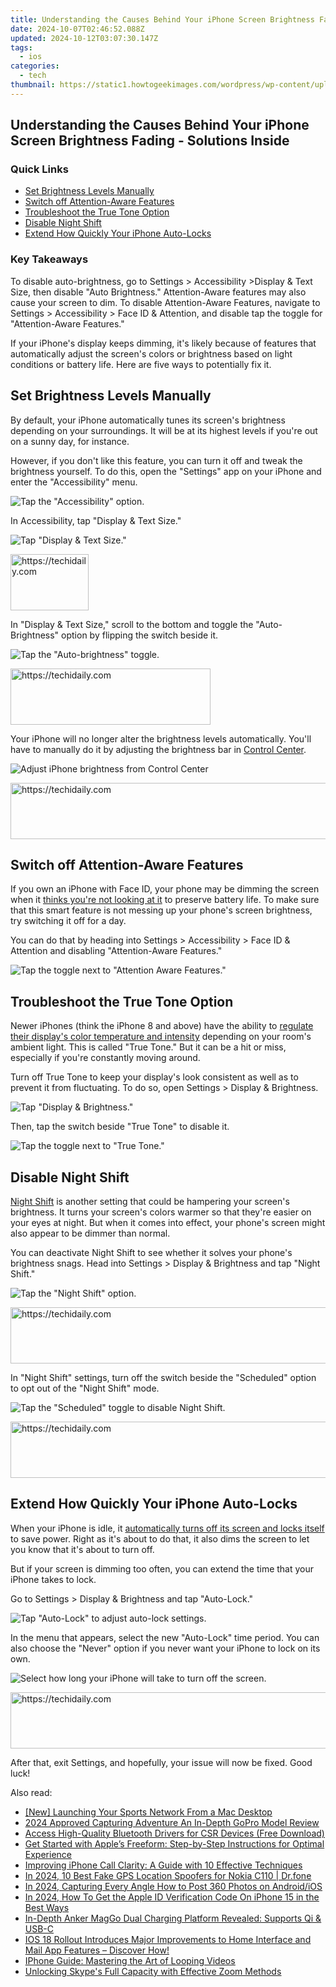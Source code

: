 ```yaml
---
title: Understanding the Causes Behind Your iPhone Screen Brightness Fading - Solutions Inside
date: 2024-10-07T02:46:52.088Z
updated: 2024-10-12T03:07:30.147Z
tags:
  - ios
categories:
  - tech
thumbnail: https://static1.howtogeekimages.com/wordpress/wp-content/uploads/2023/11/53213791995_904223c265_o.jpg
---
```


## Understanding the Causes Behind Your iPhone Screen Brightness Fading - Solutions Inside

### Quick Links

* [Set Brightness Levels Manually](https://visual-screen-recording.techidaily.com/new-streamlining-video-communication-in-laptop-using-whatsapp-desktop-for-2024/)
* [Switch off Attention-Aware Features](https://on-screen-recording.techidaily.com/evaluating-the-leading-video-calling-platforms-for-tech-enthusiasts-for-2024/)
* [Troubleshoot the True Tone Option](https://win11-tips.techidaily.com/how-to-fine-tune-account-lockout-counter-after-failed-logins-on-windows-11-os/)
* [Disable Night Shift](https://screen-activity-recording.techidaily.com/in-2024-rhythm-and-pixels-recording-in-a-mac-studio/)
* [Extend How Quickly Your iPhone Auto-Locks](https://youtube-data.techidaily.com/king-the-secrets-of-successful-youtube-thumbnail-crafting-for-2024/)

### Key Takeaways

 To disable auto-brightness, go to Settings > Accessibility >Display & Text Size, then disable "Auto Brightness." Attention-Aware features may also cause your screen to dim. To disable Attention-Aware Features, navigate to Settings > Accessibility > Face ID & Attention, and disable tap the toggle for "Attention-Aware Features."

 If your iPhone's display keeps dimming, it's likely because of features that automatically adjust the screen's colors or brightness based on light conditions or battery life. Here are five ways to potentially fix it.

##  Set Brightness Levels Manually

 By default, your iPhone automatically tunes its screen's brightness depending on your surroundings. It will be at its highest levels if you're out on a sunny day, for instance.

 However, if you don't like this feature, you can turn it off and tweak the brightness yourself. To do this, open the "Settings" app on your iPhone and enter the "Accessibility" menu.

![Tap the "Accessibility" option.](https://static1.howtogeekimages.com/wordpress/wp-content/uploads/2023/11/1-tap-accessibility.png) 

 In Accessibility, tap "Display & Text Size."

![Tap "Display & Text Size."](https://static1.howtogeekimages.com/wordpress/wp-content/uploads/2023/11/2-display-and-text-size.png) 

<!-- affiliate ads begin -->
<a href="https://aligracehair.sjv.io/c/5597632/2135395/19272" target="_top" id="2135395">
  <img src="//a.impactradius-go.com/display-ad/19272-2135395" border="0" alt="https://techidaily.com" width="125" height="90"/>
</a>
<img height="0" width="0" src="https://aligracehair.sjv.io/i/5597632/2135395/19272" style="position:absolute;visibility:hidden;" border="0" />
<!-- affiliate ads end -->

 In "Display & Text Size," scroll to the bottom and toggle the "Auto-Brightness" option by flipping the switch beside it.

![Tap the "Auto-brightness" toggle.](https://static1.howtogeekimages.com/wordpress/wp-content/uploads/2023/11/3-auto-brightness.png) 

<!-- affiliate ads begin -->
<a href="https://bluettius.sjv.io/c/5597632/2139121/17108" target="_top" id="2139121">
  <img src="//a.impactradius-go.com/display-ad/17108-2139121" border="0" alt="https://techidaily.com" width="320" height="90"/>
</a>
<img height="0" width="0" src="https://bluettius.sjv.io/i/5597632/2139121/17108" style="position:absolute;visibility:hidden;" border="0" />
<!-- affiliate ads end -->

 Your iPhone will no longer alter the brightness levels automatically. You'll have to manually do it by adjusting the brightness bar in [Control Center](https://youtube-blog.techidaily.com/ring-how-tseries-harnesses-revenue-from-online-viewer-base-youtube/).

![Adjust iPhone brightness from Control Center](https://static1.howtogeekimages.com/wordpress/wp-content/uploads/2021/05/brightness-bar-control-centre-iphone.png) 

<!-- affiliate ads begin -->
<a href="https://aligracehair.sjv.io/c/5597632/1915870/19272" target="_top" id="1915870">
  <img src="//a.impactradius-go.com/display-ad/19272-1915870" border="0" alt="https://techidaily.com" width="728" height="90"/>
</a>
<img height="0" width="0" src="https://aligracehair.sjv.io/i/5597632/1915870/19272" style="position:absolute;visibility:hidden;" border="0" />
<!-- affiliate ads end -->

##  Switch off Attention-Aware Features

 If you own an iPhone with Face ID, your phone may be dimming the screen when it [thinks you're not looking at it](https://apple-account.techidaily.com/in-2024-how-to-reset-apple-id-and-apple-password-on-iphone-8-by-drfone-ios/) to preserve battery life. To make sure that this smart feature is not messing up your phone's screen brightness, try switching it off for a day.

 You can do that by heading into Settings > Accessibility > Face ID & Attention and disabling "Attention-Aware Features."

![Tap the toggle next to "Attention Aware Features."](https://static1.howtogeekimages.com/wordpress/wp-content/uploads/2023/11/attention-aware-features.png) 

##  Troubleshoot the True Tone Option

 Newer iPhones (think the iPhone 8 and above) have the ability to [regulate their display's color temperature and intensity](https://some-techniques.techidaily.com/2024-approved-how-to-elevate-your-iphone-photography-dive-into-hdr/) depending on your room's ambient light. This is called "True Tone." But it can be a hit or miss, especially if you're constantly moving around.

 Turn off True Tone to keep your display's look consistent as well as to prevent it from fluctuating. To do so, open Settings > Display & Brightness.

![Tap "Display & Brightness."](https://static1.howtogeekimages.com/wordpress/wp-content/uploads/2023/11/6-display-and-brightnesss.png) 

 Then, tap the switch beside "True Tone" to disable it.

![Tap the toggle next to "True Tone."](https://static1.howtogeekimages.com/wordpress/wp-content/uploads/2023/11/7-tap-true-tone.png) 

##  Disable Night Shift

[Night Shift](https://some-knowledge.techidaily.com/flicker-studio-the-complete-lightroom-alternatives-guide-for-2024/) is another setting that could be hampering your screen's brightness. It turns your screen's colors warmer so that they're easier on your eyes at night. But when it comes into effect, your phone's screen might also appear to be dimmer than normal.

 You can deactivate Night Shift to see whether it solves your phone's brightness snags. Head into Settings > Display & Brightness and tap "Night Shift."

![Tap the "Night Shift" option.](https://static1.howtogeekimages.com/wordpress/wp-content/uploads/2023/11/8-tap-night-shift.png) 

<!-- affiliate ads begin -->
<a href="https://appsumo.8odi.net/c/5597632/2123733/7443" target="_top" id="2123733">
  <img src="//a.impactradius-go.com/display-ad/7443-2123733" border="0" alt="https://techidaily.com" width="728" height="90"/>
</a>
<img height="0" width="0" src="https://appsumo.8odi.net/i/5597632/2123733/7443" style="position:absolute;visibility:hidden;" border="0" />
<!-- affiliate ads end -->

 In "Night Shift" settings, turn off the switch beside the "Scheduled" option to opt out of the "Night Shift" mode.

![Tap the "Scheduled" toggle to disable Night Shift.](https://static1.howtogeekimages.com/wordpress/wp-content/uploads/2023/11/9-tap-scheduled.png) 

<!-- affiliate ads begin -->
<a href="https://appsumo.8odi.net/c/5597632/1062450/7443" target="_top" id="1062450">
  <img src="//a.impactradius-go.com/display-ad/7443-1062450" border="0" alt="https://techidaily.com" width="600" height="90"/>
</a>
<img height="0" width="0" src="https://appsumo.8odi.net/i/5597632/1062450/7443" style="position:absolute;visibility:hidden;" border="0" />
<!-- affiliate ads end -->

##  Extend How Quickly Your iPhone Auto-Locks

 When your iPhone is idle, it [automatically turns off its screen and locks itself](https://facebook-video-recording.techidaily.com/updated-2024-approved-fundamental-constructs-in-creating-effective-fb-ad-copy/) to save power. Right as it's about to do that, it also dims the screen to let you know that it's about to turn off.

 But if your screen is dimming too often, you can extend the time that your iPhone takes to lock.

 Go to Settings > Display & Brightness and tap "Auto-Lock."

![Tap "Auto-Lock" to adjust auto-lock settings.](https://static1.howtogeekimages.com/wordpress/wp-content/uploads/2023/11/10-tap-auto-lock.png) 

 In the menu that appears, select the new "Auto-Lock" time period. You can also choose the "Never" option if you never want your iPhone to lock on its own.

![Select how long your iPhone will take to turn off the screen.](https://static1.howtogeekimages.com/wordpress/wp-content/uploads/2023/11/11-select-never.png) 

<!-- affiliate ads begin -->
<a href="https://appsumo.8odi.net/c/5597632/2082521/7443" target="_top" id="2082521">
  <img src="//a.impactradius-go.com/display-ad/7443-2082521" border="0" alt="https://techidaily.com" width="728" height="90"/>
</a>
<img height="0" width="0" src="https://appsumo.8odi.net/i/5597632/2082521/7443" style="position:absolute;visibility:hidden;" border="0" />
<!-- affiliate ads end -->

 After that, exit Settings, and hopefully, your issue will now be fixed. Good luck!

<ins class="adsbygoogle"
     style="display:block"
     data-ad-format="autorelaxed"
     data-ad-client="ca-pub-7571918770474297"
     data-ad-slot="1223367746"></ins>

<ins class="adsbygoogle"
     style="display:block"
     data-ad-client="ca-pub-7571918770474297"
     data-ad-slot="8358498916"
     data-ad-format="auto"
     data-full-width-responsive="true"></ins>

<span class="atpl-alsoreadstyle">Also read:</span>
<div><ul>
<li><a href="https://facebook-record-videos.techidaily.com/new-launching-your-sports-network-from-a-mac-desktop/"><u>[New] Launching Your Sports Network From a Mac Desktop</u></a></li>
<li><a href="https://extra-information.techidaily.com/2024-approved-capturing-adventure-an-in-depth-gopro-model-review/"><u>2024 Approved Capturing Adventure An In-Depth GoPro Model Review</u></a></li>
<li><a href="https://win-dash.techidaily.com/access-high-quality-bluetooth-drivers-for-csr-devices-free-download/"><u>Access High-Quality Bluetooth Drivers for CSR Devices (Free Download)</u></a></li>
<li><a href="https://os-tips.techidaily.com/get-started-with-apples-freeform-step-by-step-instructions-for-optimal-experience/"><u>Get Started with Apple’s Freeform: Step-by-Step Instructions for Optimal Experience</u></a></li>
<li><a href="https://os-tips.techidaily.com/improving-iphone-call-clarity-a-guide-with-10-effective-techniques/"><u>Improving iPhone Call Clarity: A Guide with 10 Effective Techniques</u></a></li>
<li><a href="https://change-location.techidaily.com/in-2024-10-best-fake-gps-location-spoofers-for-nokia-c110-drfone-by-drfone-virtual-android/"><u>In 2024, 10 Best Fake GPS Location Spoofers for Nokia C110 | Dr.fone</u></a></li>
<li><a href="https://facebook-video-recording.techidaily.com/in-2024-capturing-every-angle-how-to-post-360-photos-on-androidios/"><u>In 2024, Capturing Every Angle How to Post 360 Photos on Android/iOS</u></a></li>
<li><a href="https://apple-account.techidaily.com/in-2024-how-to-get-the-apple-id-verification-code-on-iphone-15-in-the-best-ways-by-drfone-ios/"><u>In 2024, How To Get the Apple ID Verification Code On iPhone 15 in the Best Ways</u></a></li>
<li><a href="https://os-tips.techidaily.com/in-depth-anker-maggo-dual-charging-platform-revealed-supports-qi-and-usb-c/"><u>In-Depth Anker MagGo Dual Charging Platform Revealed: Supports Qi & USB-C</u></a></li>
<li><a href="https://os-tips.techidaily.com/ios-18-rollout-introduces-major-improvements-to-home-interface-and-mail-app-features-discover-how/"><u>IOS 18 Rollout Introduces Major Improvements to Home Interface and Mail App Features – Discover How!</u></a></li>
<li><a href="https://os-tips.techidaily.com/iphone-guide-mastering-the-art-of-looping-videos/"><u>IPhone Guide: Mastering the Art of Looping Videos</u></a></li>
<li><a href="https://fox-http.techidaily.com/unlocking-skypes-full-capacity-with-effective-zoom-methods/"><u>Unlocking Skype's Full Capacity with Effective Zoom Methods</u></a></li>
</ul></div>

